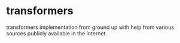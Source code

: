 # transformers
transformers implementation from ground up with help from various sources publicly available in the internet.

